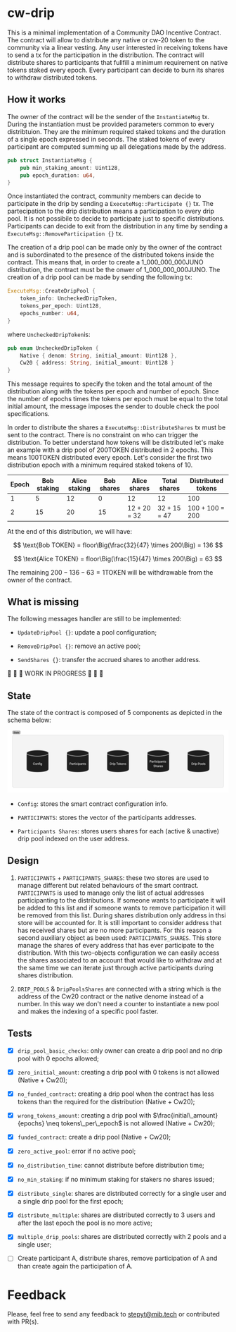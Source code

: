 # cw-drip

This is a minimal implementation of a Community DAO Incentive Contract. The contract will allow to distribute any native or cw-20 token to the community via a linear vesting. Any user interested in receiving tokens have to send a tx for the participation in the distribution. The contract will distribute shares to participants that fullfill a minimum requirement on native tokens staked every epoch. Every participant can decide to burn its shares to withdraw distributed tokens.

## How it works

The owner of the contract will be the sender of the `InstantiateMsg` tx. During the instantiation must be provided parameters common to every distribtuion. They are the minimum required staked tokens and the duration of a single epoch expressed in seconds. The staked tokens of every participant are computed summing up all delegations made by the address.

```rust
pub struct InstantiateMsg {
    pub min_staking_amount: Uint128,
    pub epoch_duration: u64,
}
```

Once instantiated the contract, community members can decide to participate in the drip by sending a `ExecuteMsg::Participate {}` tx. The partecipation to the drip distribution means a participation to every drip pool. It is not possibile to decide to participate just to specific distributions. Participants can decide to exit from the distribution in any time by sending a `ExecuteMsg::RemoveParticipation {}` tx.

The creation of a drip pool can be made only by the owner of the contract and is subordinated to the presence of the distributed tokens inside the contract. This means that, in order to create a 1_000_000_000JUNO distribution, the contract must be the onwer of 1_000_000_000JUNO. The creation of a drip pool can be made by sending the following tx:

```rust
ExecuteMsg::CreateDripPool {
    token_info: UncheckedDripToken,
    tokens_per_epoch: Uint128,
    epochs_number: u64,
}
```

where `UncheckedDripToken`is:

```rust
pub enum UncheckedDripToken {
    Native { denom: String, initial_amount: Uint128 },
    Cw20 { address: String, initial_amount: Uint128 }
}
```

This message requires to specify the token and the total amount of the distribution along with the tokens per epoch and number of epoch. Since the number of epochs times the tokens per epoch must be equal to the total initial amount, the message imposes the sender to double check the pool specifications.

In order to distribute the shares a `ExecuteMsg::DistributeShares` tx must be sent to the contract. There is no constraint on who can trigger the distribution. To better understand how tokens will be distributed let's make an example with a drip pool of 200TOKEN distributed in 2 epochs. This means 100TOKEN distributed every epoch. Let's consider the first two distribution epoch with a minimum required staked tokens of 10.

| Epoch | Bob staking | Alice staking | Bob shares | Alice shares | Total shares | Distributed tokens |
| ----- | ----------- | ------------- | ---------- | ------------ | ------------ | ------------------ |
| 1     | 5           | 12            | 0          | 12           | 12           | 100                |
| 2     | 15          | 20            | 15         | 12 + 20 = 32 | 32 + 15 = 47 | 100 + 100 = 200    |

At the end of this distribution, we will have:

$$ \text{Bob TOKEN} = floor\Big(\frac{32}{47} \times 200\Big) = 136 $$

$$ \text{Alice TOKEN} = floor\Big(\frac{15}{47} \times 200\Big) = 63 $$

The remaining $200 - 136 - 63 = 1$TOKEN will be withdrawable from the owner of the contract.

## What is missing

The following messages handler are still to be implemented:

* `UpdateDripPool {}`: update a pool configuration;

* `RemoveDripPool {}`: remove an active pool;

* `SendShares {}`: transfer the accrued shares to another address.

🚧 🚧 🚧 WORK IN PROGRESS 🚧 🚧 🚧
## State

The state of the contract is composed of 5 components as depicted in the schema below:

![caption](/assets/state.png "Contract state")

* `Config`: stores the smart contract configuration info.

* `PARTICIPANTS`: stores the vector of the participants addresses.

* `Participants Shares`: stores users shares for each (active & unactive) drip pool indexed on the user address.

## Design

1. `PARTICIPANTS` + `PARTICIPANTS_SHARES`: these two stores are used to manage different but related behaviours of the smart contract. `PARTICIPANTS` is used to manage only the list of actual addresses participanting to the distributions. If someone wants to participate it will be added to this list and if someone wants to remove participation it will be removed from this list. During shares distribution only address in thsi store will be accounted for. It is still important to consider address that has received shares but are no more participants. For this reason a second auxiliary object as been used: `PARTICIPANTS_SHARES`. This store manage the shares of every address that has ever participate to the distribution. With this two-objects configuration we can easily access the shares associated to an account that would like to withdraw and at the same time we can iterate just through active participants during shares distribution.

2. `DRIP_POOLS` & `DripPoolsShares` are connected with a string which is the address of the Cw20 contract or the native denome instead of a number. In this way we don't need a counter to instantiate a new pool and makes the indexing of a specific pool faster.

## Tests

* [x] `drip_pool_basic_checks`: only owner can create a drip pool and no drip pool with 0 epochs allowed;

* [x] `zero_initial_amount`: creating a drip pool with 0 tokens is not allowed (Native + Cw20);

* [x] `no_funded_contract`: creating a drip pool when the contract has less tokens than the required
for the distribution (Native + Cw20);

* [x] `wrong_tokens_amount`: creating a drip pool with $\frac{initial\_amount}{epochs} \neq tokens\_per\_epoch$ is not allowed (Native + Cw20);

* [x] `funded_contract`: create a drip pool (Native + Cw20);

* [x] `zero_active_pool`: error if no active pool;

* [x] `no_distribution_time`: cannot distribute before distribution time;

* [x] `no_min_staking`: if no minimum staking for stakers no shares issued;

* [x] `distribute_single`: shares are distributed correctly for a single user and a single drip pool for the first epoch;

* [x] `distribute_multiple`: shares are distributed correctly to 3 users and after the last epoch the pool is no more active;

* [x] `multiple_drip_pools`: shares are distributed correctly with 2 pools and a single user;

* [ ] Create participant A, distribute shares, remove participation of A and than create again the
participation of A.

# Feedback

Please, feel free to send any feedback to stepyt@mib.tech or contributed with PR(s).